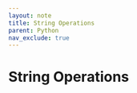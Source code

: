 ```yaml
---
layout: note
title: String Operations
parent: Python
nav_exclude: true
---
```


# String Operations
